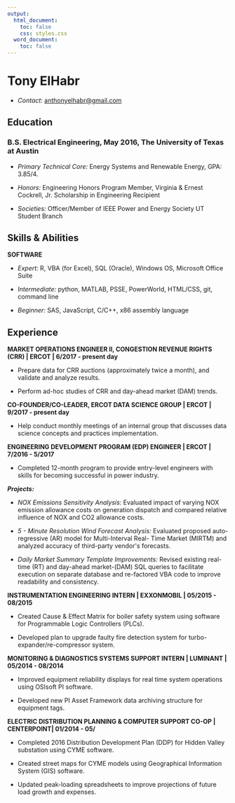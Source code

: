 ```yaml
---
output:
  html_document:
    toc: false
    css: styles.css
  word_document:
    toc: false
---
```




# Tony ElHabr

+ *Contact:* anthonyelhabr@gmail.com

## Education

### B.S. Electrical Engineering, May 2016, The University of Texas at Austin

+ *Primary Technical Core:* Energy Systems and Renewable Energy, GPA: 3.85/4.

+ *Honors:* Engineering Honors Program Member, Virginia & Ernest Cockrell, Jr. Scholarship in Engineering Recipient

+ *Societies:* Officer/Member of IEEE Power and Energy Society UT Student Branch

## Skills & Abilities

**SOFTWARE**

+ *Expert:* R, VBA (for Excel), SQL (Oracle), Windows OS, Microsoft Office Suite

+ *Intermediate:* python, MATLAB, PSSE, PowerWorld, HTML/CSS, git, command line

+ *Beginner:* SAS, JavaScript, C/C++, x86 assembly language

## Experience

**MARKET OPERATIONS ENGINEER II, CONGESTION REVENUE RIGHTS (CRR) | ERCOT | 6/2017 - present day**

+ Prepare data for CRR auctions (approximately twice a month), and validate and analyze results.

+ Perform ad-hoc studies of CRR and day-ahead market (DAM) trends.

**CO-FOUNDER/CO-LEADER, ERCOT DATA SCIENCE GROUP | ERCOT | 9/2017 - present day**

+ Help conduct monthly meetings of an internal group that discusses data science concepts and practices implementation.

**ENGINEERING DEVELOPMENT PROGRAM (EDP) ENGINEER | ERCOT | 7/2016 - 5/2017**

+ Completed 12-month program to provide entry-level engineers with skills for becoming successful in power industry.

***Projects:***

+ *NOX Emissions Sensitivity Analysis:* Evaluated impact of varying NOX emission allowance costs on generation dispatch
and compared relative influence of NOX and CO2 allowance costs.

+ *5 - Minute Resolution Wind Forecast Analysis:* Evaluated proposed auto-regressive (AR) model for Multi-Interval Real-
Time Market (MIRTM) and analyzed accuracy of third-party vendor's forecasts.

+ *Daily Market Summary Template Improvements:* Revised existing real-time (RT) and day-ahead market-(DAM) SQL
queries to facilitate execution on separate database and re-factored VBA code to improve readability and consistency.

**INSTRUMENTATION ENGINEERING INTERN | EXXONMOBIL | 05/2015 - 08/2015**

+ Created Cause & Effect Matrix for boiler safety system using software for Programmable Logic Controllers (PLCs).

+ Developed plan to upgrade faulty fire detection system for turbo-expander/re-compressor system.

**MONITORING & DIAGNOSTICS SYSTEMS SUPPORT INTERN | LUMINANT | 05/2014 - 08/2014**

+ Improved equipment reliability displays for real time system operations using OSIsoft PI software.

+ Developed new PI Asset Framework data archiving structure for equipment tags.

**ELECTRIC DISTRIBUTION PLANNING & COMPUTER SUPPORT CO-OP | CENTERPOINT| 01/2014 - 05/**

+ Completed 2016 Distribution Development Plan (DDP) for Hidden Valley substation using CYME software.

+ Created street maps for CYME models using Geographical Information System (GIS) software.

+ Updated peak-loading spreadsheets to improve projections of future load growth and expenses.


